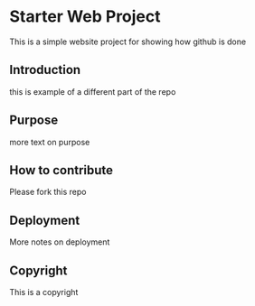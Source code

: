 # Starter Web Project

This is a simple website project for showing how github is done

## Introduction

this is example of a different part of the repo

## Purpose

more text on purpose

## How to contribute

Please fork this repo

## Deployment

More notes on deployment

## Copyright

This is a copyright